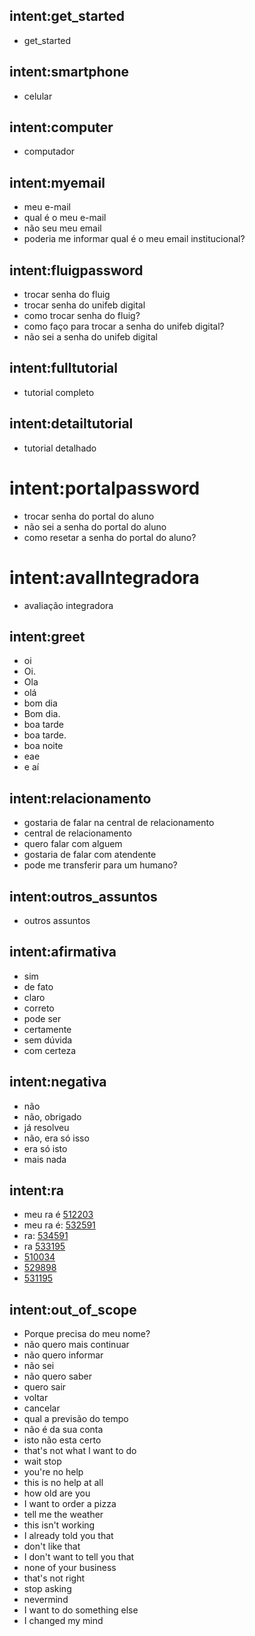 ## intent:get_started
- get_started

## intent:smartphone
- celular

## intent:computer
- computador

## intent:myemail
- meu e-mail
- qual é o meu e-mail
- não seu meu email
- poderia me informar qual é o meu email institucional?

## intent:fluigpassword
- trocar senha do fluig
- trocar senha do unifeb digital
- como trocar senha do fluig?
- como faço para trocar a senha do unifeb digital?
- não sei a senha do unifeb digital

## intent:fulltutorial
- tutorial completo

## intent:detailtutorial
- tutorial detalhado

# intent:portalpassword
- trocar senha do portal do aluno
- não sei a senha do portal do aluno
- como resetar a senha do portal do aluno?

# intent:avalIntegradora
- avaliação integradora

## intent:greet
- oi
- Oi.
- Ola
- olá
- bom dia
- Bom dia.
- boa tarde
- boa tarde.
- boa noite
- eae
- e aí

## intent:relacionamento
- gostaria de falar na central de relacionamento
- central de relacionamento
- quero falar com alguem
- gostaria de falar com atendente
- pode me transferir para um humano?

## intent:outros_assuntos
- outros assuntos

## intent:afirmativa
- sim
- de fato
- claro
- correto
- pode ser
- certamente
- sem dúvida
- com certeza

## intent:negativa
- não
- não, obrigado
- já resolveu
- não, era só isso
- era só isto
- mais nada

## intent:ra
- meu ra é [512203](ra)
- meu ra é: [532591](ra)
- ra: [534591](ra)
- ra [533195](ra)
- [510034](ra)
- [529898](ra)
- [531195](ra)

## intent:out_of_scope
- Porque precisa do meu nome?
- não quero mais continuar
- não quero informar
- não sei
- não quero saber
- quero sair
- voltar
- cancelar
- qual a previsão do tempo
- não é da sua conta
- isto não esta certo
- that's not what I want to do
- wait stop
- you're no help
- this is no help at all
- how old are you
- I want to order a pizza
- tell me the weather
- this isn't working
- I already told you that
- don't like that
- I don't want to tell you that
- none of your business
- that's not right
- stop asking
- nevermind
- I want to do something else
- I changed my mind